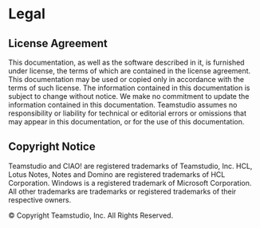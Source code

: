 # Legal

## License Agreement 
This documentation, as well as the software described in it, is furnished under license, the terms of which are contained in the license agreement. This documentation may be used or copied only in accordance with the terms of such license. The information contained in this documentation is subject to change without notice. We make no commitment to update the information contained in this documentation. Teamstudio assumes no responsibility or liability for technical or editorial errors or omissions that may appear in this documentation, or for the use of this documentation.

## Copyright Notice 
Teamstudio and CIAO! are registered trademarks of Teamstudio, Inc. HCL, Lotus Notes, Notes and Domino are registered trademarks of HCL Corporation. Windows is a registered trademark of Microsoft Corporation. All other trademarks are trademarks or registered trademarks of their respective owners. 

© Copyright Teamstudio, Inc. All Rights Reserved.